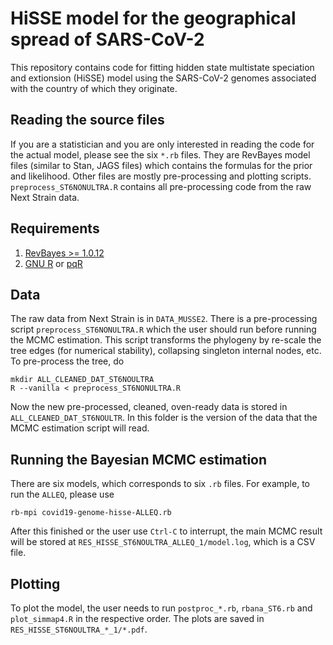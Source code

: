 # HiSSE model for the geographical spread of SARS-CoV-2 

This repository contains code for fitting hidden state multistate speciation and extionsion (HiSSE) model using the SARS-CoV-2 genomes associated with the country of which they originate.


## Reading the source files

If you are a statistician and you are only interested in reading the code for the actual model, please see the six `*.rb` files. They are RevBayes model files (similar to Stan, JAGS files) which contains the formulas for the prior and likelihood. Other files are mostly pre-processing and plotting scripts. `preprocess_ST6NONULTRA.R` contains all pre-processing code from the raw Next Strain data.


## Requirements

1. [RevBayes >= 1.0.12](https://revbayes.github.io)
2. [GNU R](https://www.r-project.org) or [pqR](http://www.pqr-project.org)


## Data

The raw data from Next Strain is in `DATA_MUSSE2`. There is a pre-processing script `preprocess_ST6NONULTRA.R` which the user should run before running the MCMC estimation. This script transforms the phylogeny by re-scale the tree edges (for numerical stability), collapsing singleton internal nodes, etc. To pre-process the tree, do 

```
mkdir ALL_CLEANED_DAT_ST6NOULTRA
R --vanilla < preprocess_ST6NONULTRA.R
```

Now the new pre-processed, cleaned, oven-ready data is stored in `ALL_CLEANED_DAT_ST6NOULTR`. In this folder is the version of the data that the MCMC estimation script will read.


## Running the Bayesian MCMC estimation

There are six models, which corresponds to six `.rb` files. For example, to run the `ALLEQ`, please use

```
rb-mpi covid19-genome-hisse-ALLEQ.rb
```

After this finished or the user use `Ctrl-C` to interrupt, the main MCMC result will be stored at `RES_HISSE_ST6NOULTRA_ALLEQ_1/model.log`, which is a CSV file.

## Plotting

To plot the model, the user needs to run `postproc_*.rb`, `rbana_ST6.rb` and `plot_simmap4.R` in the respective order. The plots are saved in `RES_HISSE_ST6NOULTRA_*_1/*.pdf`.
